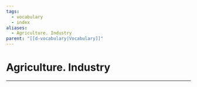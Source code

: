 ```yaml
---
tags:
  - vocabulary
  - index
aliases:
  - Agriculture. Industry
parent: "[[d-vocabulary|Vocabulary]]"
---
```

# Agriculture. Industry
---
